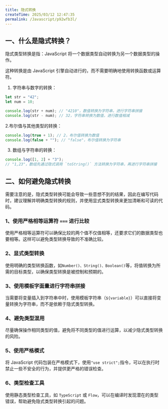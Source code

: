 ```yaml
---
title: 隐式转换
createTime: 2025/03/12 12:47:35
permalink: /Javascript/p92wfb3l/
---
```


## 一、什么是隐式转换？

隐式类型转换是指：JavaScript 将一个数据类型自动转换为另一个数据类型的操作。

这种转换是由 JavaScript 引擎自动进行的，而不需要明确地使用转换函数或运算符。

1. 字符串与数字的转换：

```js
let str = "42";
let num = 10;

console.log(str + num); // "4210"，数值转换为字符串，进行字符串拼接
console.log(str - num); // 32，字符串转换为数值，进行数值相减
```

2.布尔值与其他类型的转换：

```js
console.log(true + 1); // 2，布尔值转换为数值
console.log(false + ""); // "false"，布尔值转换为字符串
```

3. 数组与字符串的转换：

```js
console.log([1, 2] + "3");
// "1,23"，数组先通过隐式调用 `toString()` 方法转换为字符串，再进行字符串拼接
```

## 二、如何避免隐式转换

需要注意的是，隐式类型转换可能会导致一些意想不到的结果，因此在编写代码时，建议理解并明确类型转换的规则，并使用显式类型转换来更加清晰和可读的代码。

### 1、使用严格相等运算符 `===` 进行比较

使用严格相等运算符可以确保比较的两个值不仅值相等，还要求它们的数据类型也要相等。这样可以避免类型转换导致的不准确比较。

### 2、显式类型转换

使用明确的类型转换函数，如`Number()、String()、Boolean()`等，将值转换为所需的目标类型，以确保类型转换是被控制和预期的。

### 3、使用模板字面量进行字符串拼接

当需要将变量插入到字符串中时，使用模板字符串（`${variable}`）可以直接将变量转换为字符串，而不是依赖于隐式类型转换。

### 4、避免类型混用

尽量确保操作相同类型的值，避免将不同类型的值进行运算，以减少隐式类型转换的风险。

### 5、使用严格模式

将 JavaScript 代码包装在严格模式下，使用`"use strict";`指令，可以在执行时禁止一些不安全的行为，并提供更严格的错误检查。

### 6、类型检查工具

使用静态类型检查工具，如 `TypeScript` 或 `Flow`，可以在编译时发现潜在的类型错误，帮助避免隐式类型转换引起的问题。

